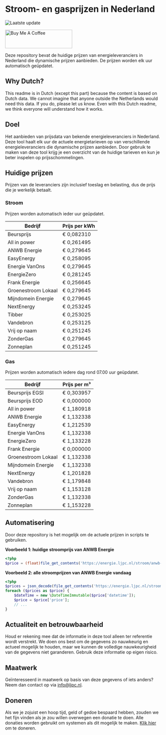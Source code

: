 # Stroom- en gasprijzen in Nederland

![Laatste update](https://img.shields.io/badge/laatste%20update-2024--01--10%2023%3A00%20CET-brightgreen)

<a href="https://www.buymeacoffee.com/Lars-" target="_blank"><img src="https://cdn.buymeacoffee.com/buttons/v2/default-orange.png" alt="Buy Me A Coffee" height="60" style="height: 60px !important;width: 217px !important;" ></a>

Deze repository bevat de huidige prijzen van energieleveranciers in Nederland die dynamische prijzen aanbieden. De prijzen worden elk uur automatisch geüpdatet.

## Why Dutch?

This readme is in Dutch (except this part) because the content is based on Dutch data. We cannot imagine that anyone outside the Netherlands would need this data. If you do, please let us know. Even with this Dutch readme, we think
everyone will understand how it works.

## Doel

Het aanbieden van prijsdata van bekende energieleveranciers in Nederland. Deze tool haalt elk uur de actuele energietarieven op van verschillende energieleveranciers die dynamische prijzen aanbieden. Door gebruik te maken van deze tool
krijg je een overzicht van de huidige tarieven en kun je beter inspelen op prijsschommelingen.

## Huidige prijzen

Prijzen van de leveranciers zijn inclusief toeslag en belasting, dus de prijs die je werkelijk betaalt.

### Stroom

Prijzen worden automatisch ieder uur geüpdatet.

 Bedrijf | Prijs per kWh 
---------|---------------
Beursprijs | € 0,082310
All in power | € 0,261495
ANWB Energie | € 0,279645
EasyEnergy | € 0,258095
Energie VanOns | € 0,279645
EnergieZero | € 0,281245
Frank Energie | € 0,256645
Groenestroom Lokaal | € 0,279645
Mijndomein Energie | € 0,279645
NextEnergy | € 0,253245
Tibber | € 0,253025
Vandebron | € 0,253125
Vrij op naam | € 0,251245
ZonderGas | € 0,279645
Zonneplan | € 0,251245


### Gas

Prijzen worden automatisch iedere dag rond 07.00 uur geüpdatet.

 Bedrijf | Prijs per m³ 
---------|--------------
Beursprijs EGSI | € 0,303957
Beursprijs EOD | € 0,000000
All in power | € 1,180918
ANWB Energie | € 1,132338
EasyEnergy | € 1,212539
Energie VanOns | € 1,132338
EnergieZero | € 1,133228
Frank Energie | € 0,000000
Groenestroom Lokaal | € 1,132338
Mijndomein Energie | € 1,132338
NextEnergy | € 1,201828
Vandebron | € 1,179848
Vrij op naam | € 1,153128
ZonderGas | € 1,132338
Zonneplan | € 1,153228


## Automatisering

Door deze repository is het mogelijk om de actuele prijzen in scripts te gebruiken.

**Voorbeeld 1: huidige stroomprijs van ANWB Energie**

```php
<?php
$price = (float)file_get_contents('https://energie.ljpc.nl/stroom/anwb-energie-nu.txt');

```

**Voorbeeld 2: alle stroomprijzen van ANWB Energie vandaag**

```php
<?php
$prices = json_decode(file_get_contents('https://energie.ljpc.nl/stroom/all-in-power-vandaag.json'),true);
foreach ($prices as $price) {
    $dateTime = new \DateTimeImmutable($price['datetime']);
    $price = $price['price'];
    // ...
}
```

## Actualiteit en betrouwbaarheid

Houd er rekening mee dat de informatie in deze tool alleen ter referentie wordt verstrekt. We doen ons best om de gegevens zo nauwkeurig en actueel mogelijk te houden, maar we kunnen de volledige nauwkeurigheid van de gegevens niet
garanderen. Gebruik deze informatie op eigen risico.

## Maatwerk

Geïnteresseerd in maatwerk op basis van deze gegevens of iets anders? Neem dan contact op
via [info@ljpc.nl](mailto:info@ljpc.nl?subject=Energie%20prijzen).

## Doneren

Als we je zojuist een hoop tijd, geld of gedoe bespaard hebben, zouden we het fijn vinden als je zou willen overwegen een
donatie te doen. Alle donaties worden gebruikt om systemen als dit mogelijk te
maken. [Klik hier](https://www.buymeacoffee.com/Lars-) om te doneren.
